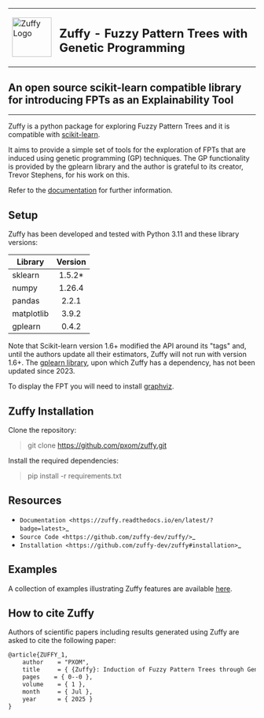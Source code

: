 <table><tr><td><img style="float:left;padding-right:0px;vertical-align:top;border:none" src="https://raw.githubusercontent.com/pxom/zuffy/master/assets/zuffy_logo_small_nb_gr.png" alt="Zuffy Logo" width="80"/></td><td><h2>Zuffy - Fuzzy Pattern Trees with Genetic Programming</h2></td></tr></table>



## An open source scikit-learn compatible library for introducing FPTs as an Explainability Tool
------------------------------------------------------------------------------------------------
<!-- 
![tests](https://github.com/scikit-learn-contrib/project-template/actions/workflows/python-app.yml/badge.svg)
[![codecov](https://codecov.io/gh/scikit-learn-contrib/project-template/graph/badge.svg?token=L0XPWwoPLw)](https://codecov.io/gh/scikit-learn-contrib/project-template)
![doc](https://github.com/scikit-learn-contrib/project-template/actions/workflows/deploy-gh-pages.yml/badge.svg)
```diff
- NOTE THAT THIS PROJECT IS UNDER DEVELOPMENT AND LIKELY TO CHANGE SIGNIFICANTLY UNTIL THE FIRST RELEASE. USE AT YOUR OWN RISK.
```
-->
Zuffy is a python package for exploring Fuzzy Pattern Trees and it is compatible with [scikit-learn](https://scikit-learn.org).

It aims to provide a simple set of tools for the exploration of FPTs that are induced using 
genetic programming (GP) techniques. The GP functionality is provided by the gplearn library
and the author is grateful to its creator, Trevor Stephens, for his work on this.

Refer to the [documentation](https://zuffy.readthedocs.io/en/latest/?badge=latest) for further information.

## Setup

Zuffy has been developed and tested with Python 3.11 and these library versions:

  Library    | Version  |
| ---------- | :------: |
| sklearn    | 1.5.2*   |
| numpy      | 1.26.4   |
| pandas     | 2.2.1    |
| matplotlib | 3.9.2    |
| gplearn    | 0.4.2    |

Note that Scikit-learn version 1.6+ modified the API around its "tags" and, until the authors update all their estimators, Zuffy will not run with version 1.6+.  The [gplearn library](https://github.com/trevorstephens/gplearn), upon which Zuffy has a dependency, has not been updated since 2023.

To display the FPT you will need to install [graphviz](https://graphviz.org/download/).


## Zuffy Installation
Clone the repository:
> git clone https://github.com/pxom/zuffy.git

Install the required dependencies:
> pip install -r requirements.txt

## Resources

- `Documentation <https://zuffy.readthedocs.io/en/latest/?badge=latest>`_
- `Source Code <https://github.com/zuffy-dev/zuffy/>`_
- `Installation <https://github.com/zuffy-dev/zuffy#installation>`_

## Examples

A collection of examples illustrating Zuffy features are available [here](<https://github.com/pxom/zuffy/tree/master/examples>).

## How to cite Zuffy
Authors of scientific papers including results generated using Zuffy are asked to cite the following paper:

```xml
@article{ZUFFY_1, 
    author    = "PXOM",
    title     = { {Zuffy}: Induction of Fuzzy Pattern Trees through Genetic Programming },
    pages    = { 0--0 },
    volume    = { 1 },
    month     = { Jul },
    year      = { 2025 }
}
```
